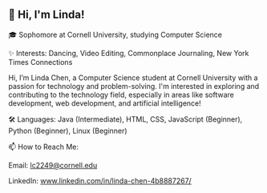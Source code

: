 ## 👋 Hi, I'm Linda!

🎓 Sophomore at Cornell University, studying Computer Science

✨ Interests: Dancing, Video Editing, Commonplace Journaling, New York Times Connections

Hi, I’m Linda Chen, a Computer Science student at Cornell University with a passion for technology and problem-solving. I'm interested in exploring and contributing to the technology field, especially in areas like software development, web development, and artificial intelligence!

🛠 Languages: Java (Intermediate), HTML, CSS, JavaScript (Beginner), Python (Beginner), Linux (Beginner) 

📫 How to Reach Me:

Email: lc2249@cornell.edu

LinkedIn: www.linkedin.com/in/linda-chen-4b8887267/

<!--
**LindaC23/lindac23** is a ✨ _special_ ✨ repository because its `README.md` (this file) appears on your GitHub profile.

Here are some ideas to get you started:

- 🔭 I’m currently working on ...
- 🌱 I’m currently learning ...
- 👯 I’m looking to collaborate on ...
- 🤔 I’m looking for help with ...
- 💬 Ask me about ...
- 📫 How to reach me: ...
- 😄 Pronouns: ...
- ⚡ Fun fact: ...
-->
